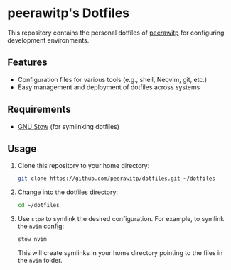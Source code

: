 # peerawitp's Dotfiles

This repository contains the personal dotfiles of [peerawitp](https://github.com/peerawitp) for configuring development environments.

## Features

- Configuration files for various tools (e.g., shell, Neovim, git, etc.)
- Easy management and deployment of dotfiles across systems

## Requirements

- [GNU Stow](https://www.gnu.org/software/stow/) (for symlinking dotfiles)

## Usage

1. Clone this repository to your home directory:
   ```sh
   git clone https://github.com/peerawitp/dotfiles.git ~/dotfiles
   ```
2. Change into the dotfiles directory:
   ```sh
   cd ~/dotfiles
   ```
3. Use `stow` to symlink the desired configuration. For example, to symlink the `nvim` config:
   ```sh
   stow nvim
   ```
   This will create symlinks in your home directory pointing to the files in the `nvim` folder.
